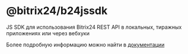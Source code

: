 # @bitrix24/b24jssdk
JS SDK для использования Bitrix24 REST API в локальных, тиражных приложениях или через вебхуки

Более подробную информацию можно найти в [документации](https://bitrix-tools.github.io/b24jssdk/)